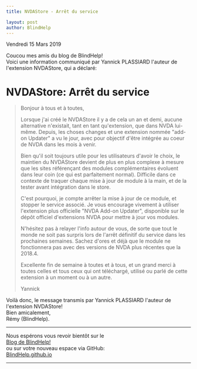 ```yaml
---
title: NVDAStore - Arrêt du service

layout: post
author: BlindHelp
---
```


<footer>Vendredi 15 Mars 2019</footer>


Coucou mes amis du blog de BlindHelp!    
 Voici une information communiqué par Yannick PLASSIARD l'auteur de l'extension NVDAStore, qui a déclaré:    

# NVDAStore: Arrêt du service #
 > Bonjour à tous et à toutes,
>
> Lorsque j'ai créé le NVDAStore il y a de cela un an et demi, aucune alternative n'existait, tant en tant qu'extension, que dans NVDA lui-même. Depuis, les choses changes et une extension nommée "add-on Updater" a vu le jour, avec pour objectif d'être intégrée au coeur de NVDA dans les mois à venir.
>
> Bien qu'il soit toujours utile pour les utilisateurs d'avoir le choix, le maintien du NVDAStore devient de plus en plus complexe à mesure que les sites référençant des modules complémentaires évoluent dans leur coin (ce qui est parfaitement normal). Difficile dans ce contexte de traquer chaque mise à jour de module à la main, et de la tester avant intégration dans le store.
>
> C'est pourquoi, je compte arrêter la mise à jour de ce module, et stopper le service associé. Je vous encourage vivement à utiliser l'extension plus officielle "NVDA Add-on Updater", disponible sur le dépôt officiel d'extensions NVDA pour mettre à jour vos modules.
>
> N'hésitez pas à relayer l'info autour de vous, de sorte que tout le monde ne soit pas surpris lors de l'arrêt définitif du service dans les prochaines semaines. Sachez d'ores et déjà que le module ne fonctionnera pas avec des versions de NVDA plus récentes que la 2018.4.
>
> Excellente fin de semaine à toutes et à tous, et un grand merci à toutes celles et tous ceux qui ont téléchargé, utilisé ou parlé de cette extension à un moment ou à un autre.
>
> Yannick

Voilà donc, le message transmis par Yannick PLASSIARD l'auteur de l'extension NVDAStore!                
Bien amicalement,              
Rémy (BlindHelp).

---

Nous espérons vous revoir bientôt sur le      
[Blog de BlindHelp!](http://blindhelp.blogspot.fr/)                    
ou sur  votre nouveau espace via GitHub:                     
[BlindHelp.github.io](https://blindhelp.github.io)                    

---